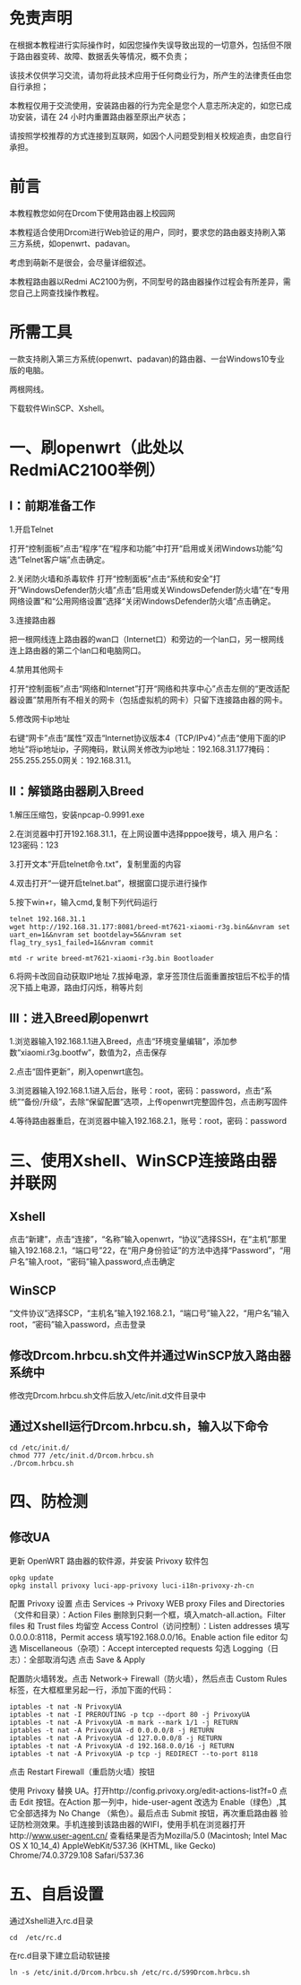 # 免责声明
在根据本教程进行实际操作时，如因您操作失误导致出现的一切意外，包括但不限于路由器变砖、故障、数据丢失等情况，概不负责；

该技术仅供学习交流，请勿将此技术应用于任何商业行为，所产生的法律责任由您自行承担；

本教程仅用于交流使用，安装路由器的行为完全是您个人意志所决定的，如您已成功安装，请在 24 小时内重置路由器至原出产状态；

请按照学校推荐的方式连接到互联网，如因个人问题受到相关校规追责，由您自行承担。
# 前言
本教程教您如何在Drcom下使用路由器上校园网

本教程适合使用Drcom进行Web验证的用户，同时，要求您的路由器支持刷入第三方系统，如openwrt、padavan。

考虑到萌新不是很会，会尽量详细叙述。

本教程路由器以Redmi AC2100为例，不同型号的路由器操作过程会有所差异，需您自己上网查找操作教程。

# 所需工具
一款支持刷入第三方系统(openwrt、padavan)的路由器、一台Windows10专业版的电脑。

两根网线。

下载软件WinSCP、Xshell。

# 一、刷openwrt（此处以RedmiAC2100举例）
## Ⅰ：前期准备工作
1.开启Telnet

打开“控制面板”点击“程序”在“程序和功能”中打开“启用或关闭Windows功能”勾选“Telnet客户端”点击确定。

2.关闭防火墙和杀毒软件
打开“控制面板”点击“系统和安全”打开“WindowsDefender防火墙”点击“启用或关WindowsDefender防火墙”在“专用网络设置”和“公用网络设置”选择“关闭WindowsDefender防火墙”点击确定。

3.连接路由器

把一根网线连上路由器的wan口（Internet口）和旁边的一个lan口，另一根网线连上路由器的第二个lan口和电脑网口。

4.禁用其他网卡

打开“控制面板”点击“网络和Internet”打开“网络和共享中心”点击左侧的“更改适配器设置”禁用所有不相关的网卡（包括虚拟机的网卡）只留下连接路由器的网卡。

5.修改网卡ip地址

右键“网卡”点击“属性”双击“Internet协议版本4（TCP/IPv4）”点击“使用下面的IP地址”将ip地址ip，子网掩码，默认网关修改为ip地址：192.168.31.177掩码：255.255.255.0网关：192.168.31.1。

## Ⅱ：解锁路由器刷入Breed

1.解压压缩包，安装npcap-0.9991.exe
        
2.在浏览器中打开192.168.31.1，在上网设置中选择pppoe拨号，填入 用户名：123密码：123
        
3.打开文本“开启telnet命令.txt”，复制里面的内容
        
4.双击打开“一键开启telnet.bat”，根据窗口提示进行操作
        
5.按下win+r，输入cmd,复制下列代码运行
```
telnet 192.168.31.1
wget http://192.168.31.177:8081/breed-mt7621-xiaomi-r3g.bin&&nvram set uart_en=1&&nvram set bootdelay=5&&nvram set flag_try_sys1_failed=1&&nvram commit

mtd -r write breed-mt7621-xiaomi-r3g.bin Bootloader
```
6.将网卡改回自动获取IP地址
7.拔掉电源，拿牙签顶住后面重置按钮后不松手的情况下插上电源，路由灯闪烁，稍等片刻
## Ⅲ：进入Breed刷openwrt

1.浏览器输入192.168.1.1进入Breed，点击“环境变量编辑”，添加参数“xiaomi.r3g.bootfw”，数值为2，点击保存

2.点击“固件更新”，刷入openwrt底包。

3.浏览器输入192.168.1.1进入后台，账号：root，密码：password，点击“系统”“备份/升级”，去除“保留配置”选项，上传openwrt完整固件包，点击刷写固件

4.等待路由器重启，在浏览器中输入192.168.2.1，账号：root，密码：password
# 三、使用Xshell、WinSCP连接路由器并联网
## Xshell

点击“新建”，点击“连接”，“名称”输入openwrt，“协议”选择SSH，在“主机”那里输入192.168.2.1，“端口号”22，在“用户身份验证”的方法中选择“Password”，“用户名”输入root，“密码”输入password,点击确定
## WinSCP

“文件协议”选择SCP，“主机名”输入192.168.2.1，“端口号”输入22，“用户名”输入root，“密码”输入password，点击登录

## 修改Drcom.hrbcu.sh文件并通过WinSCP放入路由器系统中

修改完Drcom.hrbcu.sh文件后放入/etc/init.d文件目录中
## 通过Xshell运行Drcom.hrbcu.sh，输入以下命令
```
cd /etc/init.d/
chmod 777 /etc/init.d/Drcom.hrbcu.sh
./Drcom.hrbcu.sh
```

# 四、防检测
## 修改UA
更新 OpenWRT 路由器的软件源，并安装 Privoxy 软件包
```
opkg update
opkg install privoxy luci-app-privoxy luci-i18n-privoxy-zh-cn
```

配置 Privoxy 设置
点击 Services -> Privoxy WEB proxy
Files and Directories（文件和目录）：Action Files 删除到只剩一个框，填入match-all.action。Filter files 和 Trust files 均留空
Access Control（访问控制）：Listen addresses 填写0.0.0.0:8118，Permit access 填写192.168.0.0/16。Enable action file editor 勾选
Miscellaneous（杂项）：Accept intercepted requests 勾选
Logging（日志）：全部取消勾选
点击 Save & Apply

配置防火墙转发。点击 Network-> Firewall（防火墙），然后点击 Custom Rules 标签，在大框框里另起一行，添加下面的代码：
```
iptables -t nat -N PrivoxyUA
iptables -t nat -I PREROUTING -p tcp --dport 80 -j PrivoxyUA
iptables -t nat -A PrivoxyUA -m mark --mark 1/1 -j RETURN
iptables -t nat -A PrivoxyUA -d 0.0.0.0/8 -j RETURN
iptables -t nat -A PrivoxyUA -d 127.0.0.0/8 -j RETURN
iptables -t nat -A PrivoxyUA -d 192.168.0.0/16 -j RETURN
iptables -t nat -A PrivoxyUA -p tcp -j REDIRECT --to-port 8118
```
点击 Restart Firewall（重启防火墙）按钮

使用 Privoxy 替换 UA。打开http://config.privoxy.org/edit-actions-list?f=0 点击 Edit 按钮。在Action 那一列中，hide-user-agent 改选为 Enable（绿色）,其它全部选择为 No Change （紫色）。最后点击 Submit 按钮，再次重启路由器
验证防检测效果。手机连接到该路由器的WIFI，使用手机在浏览器打开http://www.user-agent.cn/ 查看结果是否为Mozilla/5.0 (Macintosh; Intel Mac OS X 10_14_4) AppleWebKit/537.36 (KHTML, like Gecko) Chrome/74.0.3729.108 Safari/537.36

# 五、自启设置
通过Xshell进入rc.d目录
```
cd  /etc/rc.d
```
在rc.d目录下建立启动软链接
```
ln -s /etc/init.d/Drcom.hrbcu.sh /etc/rc.d/S99Drcom.hrbcu.sh
```
